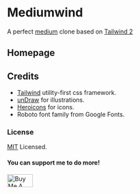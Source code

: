 # Mediumwind
A perfect [medium]('https://medium.com/) clone based on [Tailwind 2]('https://tailwindcss.com/')

## Homepage

## Credits
- [Tailwind]('https://tailwindcss.com/') utility-first css framework.
- [unDraw]('https://undraw.co/illustrations') for illustrations.
- [Heroicons]('https://heroicons.dev/') for icons.
- Roboto font family from Google Fonts.

### License
[MIT](') Licensed.

#### You can support me to do more!
<a href="https://www.buymeacoffee.com/arifpavel" target="_blank"><img src="https://cdn.buymeacoffee.com/buttons/v2/default-red.png" alt="Buy Me A Coffee" style="height: 30px !important;width: 60px !important;" ></a>